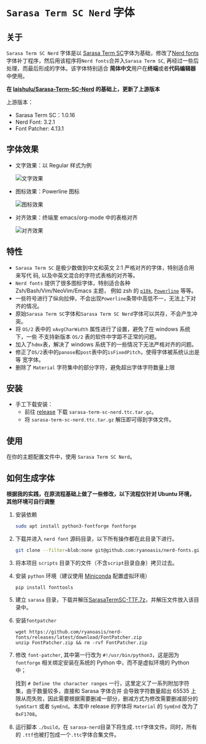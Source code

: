 # `Sarasa Term SC Nerd` 字体

## 关于

`Sarasa Term SC Nerd` 字体是以 [Sarasa Term
SC](https://github.com/be5invis/Sarasa-Gothic)字体为基础，修改了[Nerd
fonts](https://github.com/ryanoasis/nerd-fonts)字体补丁程序，然后用该程序将`Nerd
fonts`合并入`Sarasa Term SC`, 再经过一些后处理，而最后形成的字体。该字体特别适合
**简体中文**用户在**终端**或者**代码编辑器**中使用。

**在 [laishulu/Sarasa-Term-SC-Nerd](https://github.com/laishulu/Sarasa-Term-SC-Nerd) 的基础上，更新了上游版本**

上游版本：

- Sarasa Term SC：1.0.16
- Nerd Font: 3.2.1
- Font Patcher: 4.13.1

## 字体效果

- 文字效果：以 Regular 样式为例

  ![文字效果](screenshots/character.png)
- 图标效果：Powerline 图标

  ![图标效果](screenshots/nerd.png)
- 对齐效果：终端里 emacs/org-mode 中的表格对齐

  ![对齐效果](screenshots/align.png)

## 特性

- `Sarasa Term SC` 是极少数做到中文和英文 2:1 严格对齐的字体，特别适合用来写代
  码, 以及中英文混合的字符式表格的对齐等。
- `Nerd fonts` 提供了很多图标字体，特别适合各种 Zsh/Bash/Vim/NeoVim/Emacs 主题，
  例如 zsh 的 [`p10k`](https://github.com/romkatv/powerlevel10k),
  [`Powerline`](https://github.com/powerline/powerline) 等等。
- 一些符号进行了纵向拉伸，不会出现`Powerline`条带中高低不一，无法上下对齐的情况。
- 原始`Sarasa Term SC`字体和`Sarasa Term SC Nerd`字体可以共存，不会产生冲突。
- 将 `OS/2` 表中的 `xAvgCharWidth` 属性进行了设置，避免了在 windows 系统下，一些
  不支持新版本 `OS/2` 表的软件中字距不正常的问题。
- 加入了`hdmx`表，解决了 windows 系统下的一些情况下无法严格对齐的问题。
- 修正了`OS/2`表中的`panose`和`post`表中的`isFixedPitch`，使得字体被系统认出是等
  宽字体。
- 删除了 `Material` 字符集中的部分字符，避免超出字体字符数量上限

## 安装

- 手工下载安装：
  - 前往 [release](https://github.com/mzr1996/Sarasa-Term-SC-Nerd/releases) 下载
    `sarasa-term-sc-nerd.ttc.tar.gz`。
  - 将 `sarasa-term-sc-nerd.ttc.tar.gz` 解压即可得到字体文件。

## 使用

在你的主题配置文件中，使用 `Sarasa Term SC Nerd`。

## 如何生成字体

**根据我的实践，在原流程基础上做了一些修改，以下流程仅针对 Ubuntu 环境，其他环境可自行调整**

1. 安装依赖
   ```bash
   sudo apt install python3-fontforge fontforge
   ```

2. 下载并进入 `nerd font` 源码目录，以下所有操作都在此目录下进行。
   ```bash
   git clone --filter=blob:none git@github.com:ryanoasis/nerd-fonts.git
   ```

3. 将本项目 `scripts` 目录下的文件（不含`script`目录自身）拷贝过去。

5. 安装 `python` 环境（建议使用 [Miniconda](https://docs.anaconda.com/miniconda/) 配置虚拟环境）
   ```
   pip install fonttools
   ```

6. 建立 `sarasa` 目录，下载并解压[SarasaTermSC-TTF.7z](https://github.com/be5invis/Sarasa-Gothic/releases/download/v1.0.16/SarasaTermSC-TTF-1.0.16.7z)，并解压文件放入该目录中。

4. 安装`fontpatcher`
   ```
   wget https://github.com/ryanoasis/nerd-fonts/releases/latest/download/FontPatcher.zip
   unzip FontPatcher.zip && rm -rvf FontPatcher.zip
   ```

7. 修改 `font-patcher`, 其中第一行改为 `#!/usr/bin/python3`，这是因为 `fontforge` 相关绑定安装在系统的 Python
   中，而不是虚拟环境的 Python 中；

   找到 `# Define the character ranges` 一行，这里定义了一系列附加字符集，由于数量较多，直接和 Sarasa 字体合并
   会导致字符数量超出 65535 上限从而失败，因此需要根据需要删减一部分，删减方式为修改需要删减部分的 `SymStart`
   或者 `SymEnd`。本库中 release 的字体将 `Material` 的 `SymEnd` 改为了 `0xF1708`。

6. 运行脚本 `./build`，在 `sarasa-nerd`目录下将生成`.ttf`字体文件。同时，所有的
   `.ttf`也被打包成一个`.ttc`字体合集文件。
